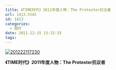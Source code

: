```yaml
---
title: 《TIME时代》2011年度人物：The Protester抗议者
url: 1413.html
id: 1413
categories:
  - 图片
date: 2011-12-15 13:32:33
tags:
---
```


[![](http://photo.guolaijie.com/rooufer/uploads/2012/02/201222117230.jpg "201222117230")](http://photo.guolaijie.com/rooufer/uploads/2012/02/201222117230.jpg)

**《TIME时代》2011年度人物：The Protester抗议者**